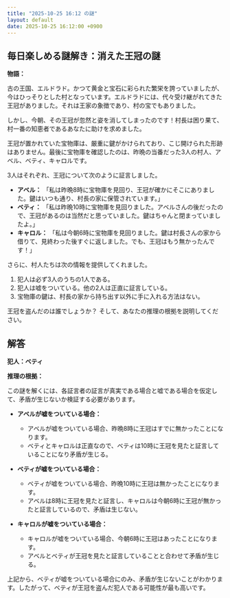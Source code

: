 ```yaml
---
title: "2025-10-25 16:12 の謎"
layout: default
date: 2025-10-25 16:12:00 +0900
---
```

## 毎日楽しめる謎解き：消えた王冠の謎

**物語：**

古の王国、エルドラド。かつて黄金と宝石に彩られた繁栄を誇っていましたが、今はひっそりとした村となっています。エルドラドには、代々受け継がれてきた王冠がありました。それは王家の象徴であり、村の宝でもありました。

しかし、今朝、その王冠が忽然と姿を消してしまったのです！村長は困り果て、村一番の知恵者であるあなたに助けを求めました。

王冠が置かれていた宝物庫は、厳重に鍵がかけられており、こじ開けられた形跡はありません。最後に宝物庫を確認したのは、昨晩の当番だった3人の村人、アベル、ベティ、キャロルです。

3人はそれぞれ、王冠について次のように証言しました。

*   **アベル：** 「私は昨晩8時に宝物庫を見回り、王冠が確かにそこにありました。鍵はいつも通り、村長の家に保管されています。」
*   **ベティ：** 「私は昨晩10時に宝物庫を見回りました。アベルさんの後だったので、王冠があるのは当然だと思っていました。鍵はちゃんと閉まっていましたよ。」
*   **キャロル：** 「私は今朝6時に宝物庫を見回りました。鍵は村長さんの家から借りて、見終わった後すぐに返しました。でも、王冠はもう無かったんです！」

さらに、村人たちは次の情報を提供してくれました。

1.  犯人は必ず3人のうちの1人である。
2.  犯人は嘘をついている。他の2人は正直に証言している。
3.  宝物庫の鍵は、村長の家から持ち出す以外に手に入れる方法はない。

王冠を盗んだのは誰でしょうか？ そして、あなたの推理の根拠を説明してください。

## 解答

**犯人：ベティ**

**推理の根拠：**

この謎を解くには、各証言者の証言が真実である場合と嘘である場合を仮定して、矛盾が生じないか検証する必要があります。

*   **アベルが嘘をついている場合：**
    *   アベルが嘘をついている場合、昨晩8時に王冠はすでに無かったことになります。
    *   ベティとキャロルは正直なので、ベティは10時に王冠を見たと証言していることになり矛盾が生じる。

*   **ベティが嘘をついている場合：**
    *   ベティが嘘をついている場合、昨晩10時に王冠は無かったことになります。
    *   アベルは8時に王冠を見たと証言し、キャロルは今朝6時に王冠が無かったと証言しているので、矛盾は生じない。

*   **キャロルが嘘をついている場合：**
    *   キャロルが嘘をついている場合、今朝6時に王冠はあったことになります。
    *   アベルとベティが王冠を見たと証言していることと合わせて矛盾が生じる。

上記から、ベティが嘘をついている場合にのみ、矛盾が生じないことがわかります。したがって、ベティが王冠を盗んだ犯人である可能性が最も高いです。
